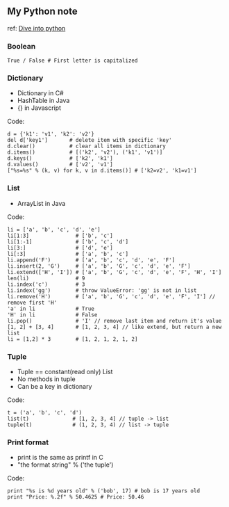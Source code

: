 ## My Python note

ref: [Dive into python](http://woodpecker.org.cn/diveintopython/)

### Boolean

    True / False # First letter is capitalized
    
### Dictionary
 - Dictionary in C#
 - HashTable in Java
 - {} in Javascript

Code:

    d = {'k1': 'v1', 'k2': 'v2'}
    del d['key1']       # delete item with specific 'key'
    d.clear()           # clear all items in dictionary
    d.items()           # [('k2', 'v2'), ('k1', 'v1')]
    d.keys()            # ['k2', 'k1']
    d.values()          # ['v2', 'v1']
    ["%s=%s" % (k, v) for k, v in d.items()] # ['k2=v2', 'k1=v1']

### List
 - ArrayList in Java

Code:

    li = ['a', 'b', 'c', 'd', 'e']
    li[1:3]               # ['b', 'c']
    li[1:-1]              # ['b', 'c', 'd']
    li[3:]                # ['d', 'e']
    li[:3]                # ['a', 'b', 'c']
    li.append('F')        # ['a', 'b', 'c', 'd', 'e', 'F']
    li.insert(2, 'G')     # ['a', 'b', 'G', 'c', 'd', 'e', 'F']
    li.extend(['H', 'I']) # ['a', 'b', 'G', 'c', 'd', 'e', 'F', 'H', 'I']
    len(li)               # 9
    li.index('c')         # 3
    li.index('gg')        # throw ValueError: 'gg' is not in list
    li.remove('H')        # ['a', 'b', 'G', 'c', 'd', 'e', 'F', 'I'] // remove first 'H'
    'a' in li             # True
    'H' in li             # False
    li.pop()              # 'I' // remove last item and return it's value
    [1, 2] + [3, 4]       # [1, 2, 3, 4] // like extend, but return a new list
    li = [1,2] * 3        # [1, 2, 1, 2, 1, 2]

### Tuple
 - Tuple == constant(read only) List
 - No methods in tuple
 - Can be a key in dictionary

Code:

    t = ('a', 'b', 'c', 'd')
    list(t)              # [1, 2, 3, 4] // tuple -> list
    tuple(t)             # (1, 2, 3, 4) // list -> tuple

### Print format
 - print is the same as printf in C
 - "the format string" % ('the tuple')

Code:

    print "%s is %d years old" % ('bob', 17) # bob is 17 years old
    print "Price: %.2f" % 50.4625 # Price: 50.46
    
    

    
    
    
    
    
    
    
    
    
    
    
